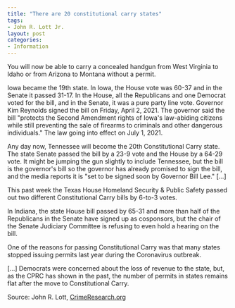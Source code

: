 ```yaml
---
title: "There are 20 constitutional carry states"
tags:
- John R. Lott Jr.
layout: post
categories:
- Information
---
```


You will now be able to carry a concealed handgun from West Virginia to Idaho or from Arizona to Montana without a permit.

Iowa became the 19th state. In Iowa, the House vote was 60-37 and in the Senate it passed 31-17. In the House, all the Republicans and one Democrat voted for the bill, and in the Senate, it was a pure party line vote. Governor Kim Reynolds signed the bill on Friday, April 2, 2021. The governor said the bill "protects the Second Amendment rights of Iowa's law-abiding citizens while still preventing the sale of firearms to criminals and other dangerous individuals." The law going into effect on July 1, 2021.

Any day now, Tennessee will become the 20th Constitutional Carry state. The state Senate passed the bill by a 23-9 vote and the House by a 64-29 vote. It might be jumping the gun slightly to include Tennessee, but the bill is the governor's bill so the governor has already promised to sign the bill, and the media reports it is "set to be signed soon by Governor Bill Lee." \[...\]

This past week the Texas House Homeland Security & Public Safety passed out two different Constitutional Carry bills by 6-to-3 votes.

In Indiana, the state House bill passed by 65-31 and more than half of the Republicans in the Senate have signed up as cosponsors, but the chair of the Senate Judiciary Committee is refusing to even hold a hearing on the bill.

One of the reasons for passing Constitutional Carry was that many states stopped issuing permits last year during the Coronavirus outbreak.

\[...\] Democrats were concerned about the loss of revenue to the state, but, as the CPRC has shown in the past, the number of permits in states remains flat after the move to Constitutional Carry.

Source: John R. Lott, [CrimeResearch.org](https://crimeresearch.org/2021/04/there-are-now-19-constitutional-carry-states/)
